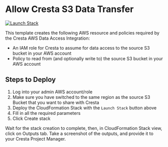 # Allow Cresta S3 Data Transfer

[![Launch Stack](https://s3.amazonaws.com/cloudformation-examples/cloudformation-launch-stack.png)](https://console.aws.amazon.com/cloudformation/home#/stacks/create/review?stackName=allow-cresta-s3-data-transfer&templateURL=https://cresta-cloudformation-template.s3.amazonaws.com/allow-cresta-s3-data-transfer/aws/main.yaml)

This template creates the following AWS resource and policies required by the Cresta AWS Data Access Integration:

- An IAM role for Cresta to assume for data access to the source S3 bucket in your AWS account
- Policy to read from (and optionally write to) the source S3 bucket in your AWS account

## Steps to Deploy

1. Log into your admin AWS account/role
2. Make sure you have switched to the same region as the source S3 Bucket that you want to share with Cresta
3. Deploy the CloudFormation Stack with the `Launch Stack` button above
4. Fill in all the required parameters
5. Click Create stack

Wait for the stack creation to complete, then, in CloudFormation Stack view, click on Outputs tab. Take a screenshot
  of the outputs, and provide it to your Cresta Project Manager.
